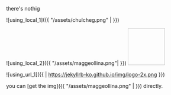 there's nothig

![using_local_1]({{ "/assets/chulcheg.png" | }})

![using_local_2]({{ "/assets/maggeollina.png"| }})
<img width="100" height="100">

![using_url_1]({{ | https://jekyllrb-ko.github.io/img/logo-2x.png }})

you can [get the img]({{ "/assets/maggeollina.png" | }}) directly.